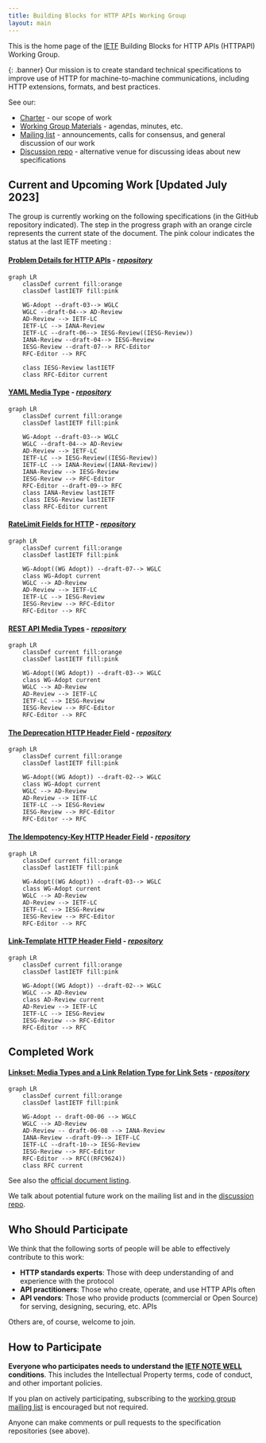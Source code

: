 ```yaml
---
title: Building Blocks for HTTP APIs Working Group
layout: main
---
```


This is the home page of the [IETF](https://www.ietf.org/) Building Blocks for HTTP APIs (HTTPAPI) Working Group.

{: .banner}
Our mission is to create standard technical specifications to improve use of HTTP for machine-to-machine communications, including HTTP extensions, formats, and best practices.

See our:

* [Charter](https://datatracker.ietf.org/wg/httpapi/about/) - our scope of work
* [Working Group Materials](https://github.com/ietf-wg-httpapi/wg-materials) - agendas, minutes, etc.
* [Mailing list](https://www.ietf.org/mailman/listinfo/httpapi) - announcements, calls for consensus, and general discussion of our work
* [Discussion repo](https://github.com/ietf-wg-httpapi/discussion/discussions) - alternative venue for discussing ideas about new specifications

## Current and Upcoming Work [Updated July 2023]

The group is currently working on the following specifications (in the GitHub repository indicated). The step in the progress graph with an orange circle represents the current state of the document. The pink colour indicates the status at the last IETF meeting :

#### [Problem Details for HTTP APIs](https://datatracker.ietf.org/doc/draft-ietf-httpapi-rfc7807bis/) - _[repository](https://github.com/ietf-wg-httpapi/rfc7807bis)_
```mermaid
graph LR
    classDef current fill:orange
    classDef lastIETF fill:pink

    WG-Adopt --draft-03--> WGLC
    WGLC --draft-04--> AD-Review
    AD-Review --> IETF-LC
    IETF-LC --> IANA-Review 
    IETF-LC --draft-06--> IESG-Review((IESG-Review))   
    IANA-Review --draft-04--> IESG-Review
    IESG-Review --draft-07--> RFC-Editor
    RFC-Editor --> RFC

    class IESG-Review lastIETF
    class RFC-Editor current
```
#### [YAML Media Type](https://datatracker.ietf.org/doc/draft-ietf-httpapi-yaml-mediatypes/) - _[repository](https://github.com/ietf-wg-httpapi/mediatypes)_
```mermaid
graph LR
    classDef current fill:orange
    classDef lastIETF fill:pink

    WG-Adopt --draft-03--> WGLC
    WGLC --draft-04--> AD-Review
    AD-Review --> IETF-LC
    IETF-LC --> IESG-Review((IESG-Review))
    IETF-LC --> IANA-Review((IANA-Review))
    IANA-Review --> IESG-Review
    IESG-Review --> RFC-Editor
    RFC-Editor --draft-09--> RFC
    class IANA-Review lastIETF
    class IESG-Review lastIETF
    class RFC-Editor current
```
#### [RateLimit Fields for HTTP](https://datatracker.ietf.org/doc/draft-ietf-httpapi-ratelimit-headers/) - _[repository](https://github.com/ietf-wg-httpapi/ratelimit-headers)_
```mermaid
graph LR
    classDef current fill:orange
    classDef lastIETF fill:pink

    WG-Adopt((WG Adopt)) --draft-07--> WGLC
    class WG-Adopt current
    WGLC --> AD-Review
    AD-Review --> IETF-LC
    IETF-LC --> IESG-Review
    IESG-Review --> RFC-Editor
    RFC-Editor --> RFC
```

#### [REST API Media Types](https://datatracker.ietf.org/doc/draft-ietf-httpapi-rest-api-mediatypes/) - _[repository](https://github.com/ietf-wg-httpapi/mediatypes)_
```mermaid
graph LR
    classDef current fill:orange
    classDef lastIETF fill:pink

    WG-Adopt((WG Adopt)) --draft-03--> WGLC
    class WG-Adopt current
    WGLC --> AD-Review
    AD-Review --> IETF-LC
    IETF-LC --> IESG-Review
    IESG-Review --> RFC-Editor
    RFC-Editor --> RFC
```
#### [The Deprecation HTTP Header Field](https://datatracker.ietf.org/doc/draft-ietf-httpapi-deprecation-header/) - _[repository](https://github.com/ietf-wg-httpapi/deprecation-header)_

```mermaid
graph LR
    classDef current fill:orange
    classDef lastIETF fill:pink

    WG-Adopt((WG Adopt)) --draft-02--> WGLC
    class WG-Adopt current
    WGLC --> AD-Review
    AD-Review --> IETF-LC
    IETF-LC --> IESG-Review
    IESG-Review --> RFC-Editor
    RFC-Editor --> RFC
```
#### [The Idempotency-Key HTTP Header Field](https://datatracker.ietf.org/doc/draft-ietf-httpapi-idempotency-key-header/) - _[repository](https://github.com/ietf-wg-httpapi/idempotency)_
```mermaid
graph LR
    classDef current fill:orange
    classDef lastIETF fill:pink

    WG-Adopt((WG Adopt)) --draft-03--> WGLC
    class WG-Adopt current
    WGLC --> AD-Review
    AD-Review --> IETF-LC
    IETF-LC --> IESG-Review
    IESG-Review --> RFC-Editor
    RFC-Editor --> RFC
```
#### [Link-Template HTTP Header Field](https://datatracker.ietf.org/doc/draft-ietf-httpapi-link-template/) - _[repository](https://github.com/ietf-wg-httpapi/link-template)_

```mermaid
graph LR
    classDef current fill:orange
    classDef lastIETF fill:pink

    WG-Adopt((WG Adopt)) --draft-02--> WGLC
    WGLC --> AD-Review
    class AD-Review current
    AD-Review --> IETF-LC
    IETF-LC --> IESG-Review
    IESG-Review --> RFC-Editor
    RFC-Editor --> RFC    
```

## Completed Work

#### [Linkset: Media Types and a Link Relation Type for Link Sets](https://datatracker.ietf.org/doc/draft-ietf-httpapi-linkset/) - _[repository](https://github.com/ietf-wg-httpapi/linkset)_

```mermaid
graph LR
    classDef current fill:orange
    classDef lastIETF fill:pink

    WG-Adopt -- draft-00-06 --> WGLC
    WGLC --> AD-Review
    AD-Review -- draft-06-08 --> IANA-Review
    IANA-Review --draft-09--> IETF-LC
    IETF-LC --draft-10--> IESG-Review
    IESG-Review --> RFC-Editor
    RFC-Editor --> RFC((RFC9624))
    class RFC current
```


See also the [official document listing](https://datatracker.ietf.org/wg/httpapi/documents/).

We talk about potential future work on the mailing list and in the [discussion repo](https://github.com/ietf-wg-httpapi/discussion/discussions).


## Who Should Participate

We think that the following sorts of people will be able to effectively contribute to this work:

* **HTTP standards experts**: Those with deep understanding of and experience with the protocol
* **API practitioners**: Those who create, operate, and use HTTP APIs often
* **API vendors**: Those who provide products (commercial or Open Source) for serving, designing, securing, etc. APIs

Others are, of course, welcome to join.


## How to Participate

**Everyone who participates needs to understand the [IETF NOTE WELL](https://www.ietf.org/about/note-well/) conditions**. This includes the Intellectual Property terms, code of conduct, and other important policies.

If you plan on actively participating, subscribing to the [working group mailing list](https://www.ietf.org/mailman/listinfo/httpapi) is encouraged but not required.

Anyone can make comments or pull requests to the specification repositories (see above).